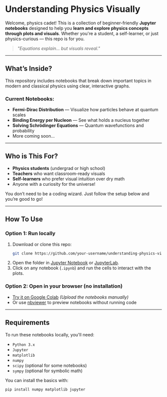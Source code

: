 # Understanding Physics Visually

Welcome, physics cadet! This is a collection of beginner-friendly **Jupyter notebooks** designed to help you **learn and explore physics concepts through plots and visuals**. Whether you're a student, a self-learner, or just physics-curious — this repo is for you.

> _"Equations explain... but visuals reveal."_

---

## What’s Inside?

This repository includes notebooks that break down important topics in modern and classical physics using clear, interactive graphs.

### Current Notebooks:
- **Fermi-Dirac Distribution** — Visualize how particles behave at quantum scales
- **Binding Energy per Nucleon** — See what holds a nucleus together
- **Solving Schrödinger Equations** — Quantum wavefunctions and probability
- More coming soon...

---

## Who is This For?

- **Physics students** (undergrad or high school)
- **Teachers** who want classroom-ready visuals
- **Self-learners** who prefer visual intuition over dry math
- Anyone with a curiosity for the universe!

You don’t need to be a coding wizard. Just follow the setup below and you’re good to go!

---

## How To Use

### Option 1: Run locally
1. Download or clone this repo:
    ```bash
    git clone https://github.com/your-username/understanding-physics-visually.git
    ```
2. Open the folder in [Jupyter Notebook](https://jupyter.org/) or [JupyterLab](https://jupyterlab.readthedocs.io/).
3. Click on any notebook (`.ipynb`) and run the cells to interact with the plots.

### Option 2: Open in your browser (no installation)
- [Try it on Google Colab](https://colab.research.google.com/) *(Upload the notebooks manually)*
- Or use [nbviewer](https://nbviewer.org/) to preview notebooks without running code

---

## Requirements

To run these notebooks locally, you'll need:

- `Python 3.x`
- `Jupyter`
- `matplotlib`
- `numpy`
- `scipy` (optional for some notebooks)
- `sympy` (optional for symbolic math)

You can install the basics with:
```bash
pip install numpy matplotlib jupyter

